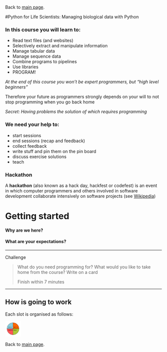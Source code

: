 Back to [main page](../index.md).

#Python for Life Scientists: Managing biological data with Python


### In this course you will learn to:

+ Read text files (and websites)
+ Selectively extract and manipulate information
+ Manage tabular data
+ Manage sequence data
+ Combine programs to pipelines
+ Use libraries
+ PROGRAM!

*At the end of this course you won’t be expert programmers, but “high level beginners”*

Therefore your future as programmers strongly depends on your will to not stop programming when you go back home

*Secret: Having problems the solution of which requires programming*


### We need your help to:

+ start sessions
+ end sessions (recap and feedback)
+ collect feedback
+ write stuff and pin them on the pin board
+ discuss exercise solutions
+ teach

### Hackathon

A **hackathon** (also known as a hack day, hackfest or codefest) is an event in which computer programmers and others involved in software development collaborate intensively on software projects (see [Wikipedia](https://en.wikipedia.org/wiki/Hackathon))

# Getting started


####  Why are we here?
#### What are your expectations?



---
Challenge

> What do you need programming for?
> What would you like to take home from the course?
>Write on a card
>
>Finish within 7 minutes
>
---



## How is going to work

<!--- <img src="img/Timetable.png" alt="slot" style="width: 100px;"/> --->

Each slot is organised as follows:

<img src="img/slot.png" alt="slot" style="width: 50px;"/>

Back to [main page](../index.md).
